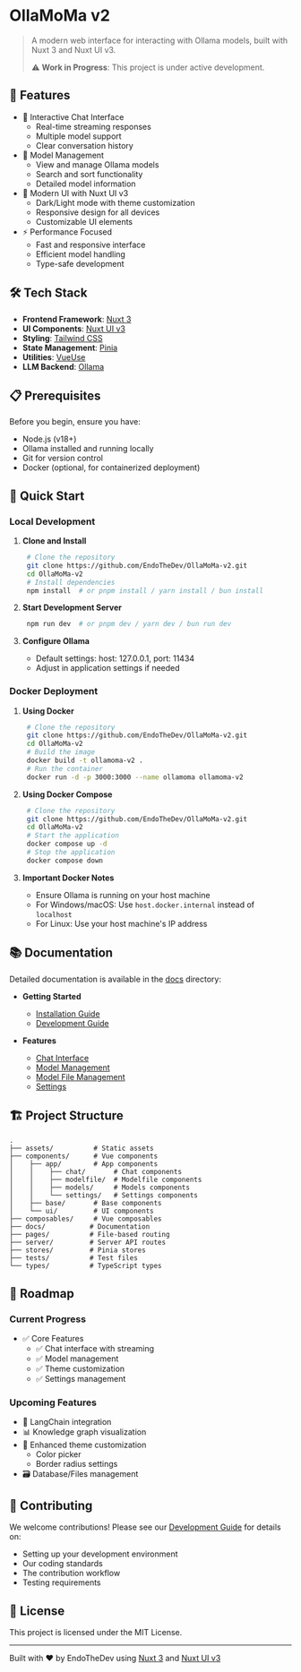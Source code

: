 # OllaMoMa v2

> A modern web interface for interacting with Ollama models, built with Nuxt 3 and Nuxt UI v3.
>
> ⚠️ **Work in Progress**: This project is under active development.

## 🌟 Features

- 🎨 Interactive Chat Interface
  - Real-time streaming responses
  - Multiple model support
  - Clear conversation history
- 🤖 Model Management
  - View and manage Ollama models
  - Search and sort functionality
  - Detailed model information
- 🎨 Modern UI with Nuxt UI v3
  - Dark/Light mode with theme customization
  - Responsive design for all devices
  - Customizable UI elements
- ⚡ Performance Focused
  - Fast and responsive interface
  - Efficient model handling
  - Type-safe development

## 🛠️ Tech Stack

- **Frontend Framework**: [Nuxt 3](https://nuxt.com/)
- **UI Components**: [Nuxt UI v3](https://ui.nuxt.com/)
- **Styling**: [Tailwind CSS](https://tailwindcss.com/)
- **State Management**: [Pinia](https://pinia.vuejs.org/)
- **Utilities**: [VueUse](https://vueuse.org/)
- **LLM Backend**: [Ollama](https://ollama.ai/)

## 📋 Prerequisites

Before you begin, ensure you have:
- Node.js (v18+)
- Ollama installed and running locally
- Git for version control
- Docker (optional, for containerized deployment)

## 🚀 Quick Start

### Local Development

1. **Clone and Install**
   ```bash
    # Clone the repository
    git clone https://github.com/EndoTheDev/OllaMoMa-v2.git
    cd OllaMoMa-v2
    # Install dependencies
    npm install  # or pnpm install / yarn install / bun install
   ```

2. **Start Development Server**
   ```bash
    npm run dev  # or pnpm dev / yarn dev / bun run dev
   ```

3. **Configure Ollama**
   - Default settings: host: 127.0.0.1, port: 11434
   - Adjust in application settings if needed

### Docker Deployment

1. **Using Docker**
   ```bash
    # Clone the repository
    git clone https://github.com/EndoTheDev/OllaMoMa-v2.git
    cd OllaMoMa-v2
    # Build the image
    docker build -t ollamoma-v2 .
    # Run the container
    docker run -d -p 3000:3000 --name ollamoma ollamoma-v2
   ```

2. **Using Docker Compose**
   ```bash
    # Clone the repository
    git clone https://github.com/EndoTheDev/OllaMoMa-v2.git
    cd OllaMoMa-v2
    # Start the application
    docker compose up -d
    # Stop the application
    docker compose down
   ```

3. **Important Docker Notes**
   - Ensure Ollama is running on your host machine
   - For Windows/macOS: Use `host.docker.internal` instead of `localhost`
   - For Linux: Use your host machine's IP address

## 📚 Documentation

Detailed documentation is available in the [docs](./docs) directory:

- **Getting Started**
  - [Installation Guide](./docs/getting-started/installation.md)
  - [Development Guide](./docs/getting-started/development.md)

- **Features**
  - [Chat Interface](./docs/pages/index.md)
  - [Model Management](./docs/pages/models.md)
  - [Model File Management](./docs/pages/modelfile.md)
  - [Settings](./docs/pages/settings.md)

## 🏗️ Project Structure

```
.
├── assets/          # Static assets
├── components/      # Vue components
│    ├── app/        # App components
│    │    ├── chat/       # Chat components 
│    │    ├── modelfile/  # Modelfile components
│    │    ├── models/     # Models components
│    │    └── settings/   # Settings components
│    ├── base/       # Base components
│    └── ui/         # UI components
├── composables/     # Vue composables
├── docs/           # Documentation
├── pages/          # File-based routing
├── server/         # Server API routes
├── stores/         # Pinia stores
├── tests/          # Test files
└── types/          # TypeScript types
```

## 📝 Roadmap

### Current Progress
- ✅ Core Features
  - ✅ Chat interface with streaming
  - ✅ Model management
  - ✅ Theme customization
  - ✅ Settings management

### Upcoming Features
- 🔄 LangChain integration
- 📊 Knowledge graph visualization
- 🎨 Enhanced theme customization
  - Color picker
  - Border radius settings
- 🗃️ Database/Files management

## 🤝 Contributing

We welcome contributions! Please see our [Development Guide](./docs/getting-started/development.md) for details on:
- Setting up your development environment
- Our coding standards
- The contribution workflow
- Testing requirements

## 📄 License

This project is licensed under the MIT License.

---
Built with ❤️ by EndoTheDev using [Nuxt 3](https://nuxt.com/) and [Nuxt UI v3](https://ui.nuxt.com/)
